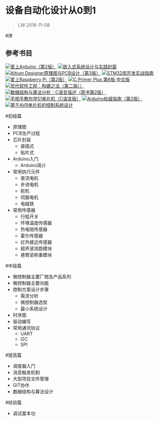 # 设备自动化设计从0到1

>LW 2016-11-08

#序

## 参考书目

[![爱上Arduino（第2版）](http://img13.360buyimg.com/n7/g9/M03/07/19/rBEHaVBinhYIAAAAAABth9Z26j4AABhfgDej2QAAG2f523.jpg)](http://item.jd.com/11097323.html)
[![嵌入式系统设计与实践封面](http://img12.360buyimg.com/n1/s200x200_g15/M02/01/0F/rBEhWlG-lWcIAAAAAAG0Bz3i2l8AAASpgPA3ckAAbQf238.jpg)](http://item.jd.com/1626458326.html)
[![Altium Designer原理图与PCB设计（第3版）](http://img14.360buyimg.com/n1/s200x200_jfs/t2449/242/366990962/200888/fce5b759/56026964N0c89658b.jpg)](http://item.jd.com/11768609.html)
[![STM32库开发实战指南](http://img13.360buyimg.com/n1/s200x200_jfs/t2518/129/913544251/260698/70dee052/56724f82N2424d77c.jpg)](http://item.jd.com/11273708.html)
[![爱上Raspberry Pi（第2版）](http://img12.360buyimg.com/n1/s200x200_jfs/t2977/224/893238896/568923/ce46b408/576b521eNf7026833.jpg)](http://item.jd.com/11969202.html)
[![C Primer Plus 第6版 中文版](http://img12.360buyimg.com/n1/s200x200_jfs/t2851/14/1309443716/77855/47617a5e/573ab66eNe797b873.jpg)](http://item.jd.com/11917487.html)
[![现代软件工程：构建之法（第二版））](http://img13.360buyimg.com/n1/s200x200_jfs/t1954/1/1094687085/100921/ab2348f0/5670fe62Nd3989bbd.jpg)](http://item.jd.com/11733233.html)
[![数据结构与算法分析：C语言描述（原书第2版）](http://img11.360buyimg.com/n1/s200x200_15417/d3adcc21-09a4-4d66-8bed-d8c8ee04e684.jpg)](http://item.jd.com/10057441.html)
[![手把手教你学51单片机（C语言版）](http://img11.360buyimg.com/n1/s200x200_jfs/t2752/347/1392584966/124534/e099fb9c/573d6a19Nd42fe700.jpg)](http://item.jd.com/11446466.html)
[![Arduino权威指南（第2版）](http://img11.360buyimg.com/n1/s200x200_jfs/t1879/102/2821381138/124073/c6515806/56eb781eNf9d8fd19.jpg)](http://item.jd.com/11666296.html)
[![基于AVR单片机的控制系统设计](http://img13.360buyimg.com/n1/s200x200_jfs/t2392/310/1955170826/196834/29147518/56e65c88Nca67092d.jpg)](http://item.jd.com/11883948.html)



#初级篇
- 原理图
- PCB生产过程
- 芯片封装
	- 直插式
	- 贴片式
- Arduino入门
	- Arduino简介
- 常用执行元件
	- 直流电机
	- 步进电机
	- 舵机
	- 伺服电机
	- 电磁铁
- 常用传感器
	- 行程开关
	- 环境温度传感器
	- 热电阻传感器
	- 霍尔传感器
	- 红外接近传感器
	- 超声波测距模块
	- 悬臂梁称重模块

#中级篇 
- 微控制器主要厂商及产品系列
- 微控制器主要功能
- 控制方案设计步骤
	- 需求分析
	- 微控制器选型
	- 最小系统设计
- 时序图
- 驱动编写
- 常用通讯协议
	- UART
	- I2C
	- SPI

#提高篇
- 调度器入门
- 消息触发机制
- 大型项目文件管理
- GIT协作
- 数据结构与算法设计


#经验篇
- 调试基本功


